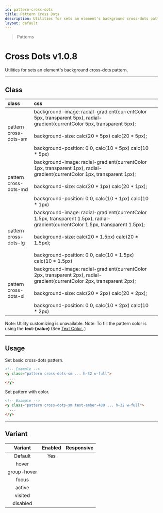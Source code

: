 ```yaml
---
id: pattern-cross-dots
title: Pattern Cross Dots
description: Utilities for sets an element's background cross-dots pattern.
layout: default
---
```


> Patterns

# Cross Dots <span class="ml-1 px-2 py-1 text-sm text-gray-600 bg-gray-300">v1.0.8</span>

Utilities for sets an element's background cross-dots pattern.

---

## Class

| <span class="px-3 py-1 text-white bg-charcoal-100 rounded-full">class</span> | <span class="px-3 py-1 text-white bg-charcoal-100 rounded-full">css</span> | |
|:--|:--|:-:|
| pattern <br> cross-dots-sm | background-image: radial-gradient(currentColor 5px, transparent 5px), radial-gradient(currentColor 5px, transparent 5px); <br><br> background-size: calc(20 * 5px) calc(20 * 5px); <br><br> background-position: 0 0, calc(10 * 5px) calc(10 * 5px) | <y class="pattern cross-dots-sm w-32 h-56"></y> |
| pattern <br> cross-dots-md | background-image: radial-gradient(currentColor 1px, transparent 1px), radial-gradient(currentColor 1px, transparent 1px); <br><br> background-size: calc(20 * 1px) calc(20 * 1px); <br><br> background-position: 0 0, calc(10 * 1px) calc(10 * 1px) | <y class="pattern cross-dots-md w-32 h-56"></y> |
| pattern <br> cross-dots-lg | background-image: radial-gradient(currentColor 1.5px, transparent 1.5px), radial-gradient(currentColor 1.5px, transparent 1.5px); <br><br> background-size: calc(20 * 1.5px) calc(20 * 1.5px); <br><br> background-position: 0 0, calc(10 * 1.5px) calc(10 * 1.5px) | <y class="pattern cross-dots-lg w-32 h-56"></y> |
| pattern <br> cross-dots-xl | background-image: radial-gradient(currentColor 2px, transparent 2px), radial-gradient(currentColor 2px, transparent 2px); <br><br> background-size: calc(20 * 2px) calc(20 * 2px); <br><br> background-position: 0 0, calc(10 * 2px) calc(10 * 2px) | <y class="pattern cross-dots-xl w-32 h-56"></y> |

<y class="mt-4 mx-4 p-3 border-l-8 border-gray-600 text-sm text-gray-600 bg-gray-200">
  <span class="pr-1 font-semibold">
    Note:
  </span>
  Utility customizing is unavailable.
</y>

<y class="mt-2 mb-4 mx-4 p-3 border-l-8 border-orange-600 text-sm text-orange-600 bg-orange-200">
  <span class="pr-1 font-semibold">
    Note:
  </span>
  To fill the pattern color is using the
  <strong>
    text-{value}
  </strong> (See
  <a href="/text-color/#class">
    Text Color
  </a>.)
</y>

---

## Usage

Set basic cross-dots pattern.

<y class="px-4 my-2 mx-auto w-56">
  <y class="pattern cross-dots-sm h-32"></y>
</y>


```html
<!-- Example -->
<y class="pattern cross-dots-sm ... h-32 w-full">
  ...
</y>
```

Set pattern with color.

<y class="px-4 my-2 mx-auto w-56">
  <y class="pattern cross-dots-sm h-32 text-amber-400"></y>
</y>


```html
<!-- Example -->
<y class="pattern cross-dots-sm text-amber-400 ... h-32 w-full">
  ...
</y>
```

---

## Variant

| <span class="font-semibold underline">Variant</span> | <span class="font-semibold underline">Enabled</span> | <span class="font-semibold underline">Responsive</span> |
|:-:|:-:|:-:|
| Default | Yes | |
| hover| | |
| group-hover | | |
| focus | | |
| active | | |
| visited | | |
| disabled | | |